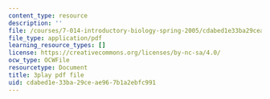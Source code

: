 ```yaml
---
content_type: resource
description: ''
file: /courses/7-014-introductory-biology-spring-2005/cdabed1e33ba29ceae967b1a2ebfc991_R3DI6W9iKtU.pdf
file_type: application/pdf
learning_resource_types: []
license: https://creativecommons.org/licenses/by-nc-sa/4.0/
ocw_type: OCWFile
resourcetype: Document
title: 3play pdf file
uid: cdabed1e-33ba-29ce-ae96-7b1a2ebfc991
---
```

